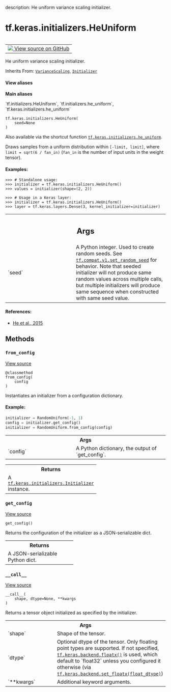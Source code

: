 description: He uniform variance scaling initializer.

<div itemscope itemtype="http://developers.google.com/ReferenceObject">
<meta itemprop="name" content="tf.keras.initializers.HeUniform" />
<meta itemprop="path" content="Stable" />
<meta itemprop="property" content="__call__"/>
<meta itemprop="property" content="__init__"/>
<meta itemprop="property" content="from_config"/>
<meta itemprop="property" content="get_config"/>
</div>

# tf.keras.initializers.HeUniform

<!-- Insert buttons and diff -->

<table class="tfo-notebook-buttons tfo-api nocontent" align="left">
<td>
  <a target="_blank" href="https://github.com/keras-team/keras/tree/v2.7.0/keras/initializers/initializers_v2.py#L904-L943">
    <img src="https://www.tensorflow.org/images/GitHub-Mark-32px.png" />
    View source on GitHub
  </a>
</td>
</table>



He uniform variance scaling initializer.

Inherits From: [`VarianceScaling`](../../../tf/keras/initializers/VarianceScaling.md), [`Initializer`](../../../tf/keras/initializers/Initializer.md)

<section class="expandable">
  <h4 class="showalways">View aliases</h4>
  <p>
<b>Main aliases</b>
<p>`tf.initializers.HeUniform`, `tf.initializers.he_uniform`, `tf.keras.initializers.he_uniform`</p>
</p>
</section>

<pre class="devsite-click-to-copy prettyprint lang-py tfo-signature-link">
<code>tf.keras.initializers.HeUniform(
    seed=None
)
</code></pre>



<!-- Placeholder for "Used in" -->

 Also available via the shortcut function
<a href="../../../tf/keras/initializers/HeUniform.md"><code>tf.keras.initializers.he_uniform</code></a>.

Draws samples from a uniform distribution within `[-limit, limit]`, where
`limit = sqrt(6 / fan_in)` (`fan_in` is the number of input units in the
weight tensor).

#### Examples:



```
>>> # Standalone usage:
>>> initializer = tf.keras.initializers.HeUniform()
>>> values = initializer(shape=(2, 2))
```

```
>>> # Usage in a Keras layer:
>>> initializer = tf.keras.initializers.HeUniform()
>>> layer = tf.keras.layers.Dense(3, kernel_initializer=initializer)
```

<!-- Tabular view -->
 <table class="responsive fixed orange">
<colgroup><col width="214px"><col></colgroup>
<tr><th colspan="2"><h2 class="add-link">Args</h2></th></tr>

<tr>
<td>
`seed`
</td>
<td>
A Python integer. Used to create random seeds. See
<a href="../../../tf/compat/v1/set_random_seed.md"><code>tf.compat.v1.set_random_seed</code></a> for behavior. Note that seeded
initializer will not produce same random values across multiple calls,
but multiple initializers will produce same sequence when constructed with
same seed value.
</td>
</tr>
</table>



#### References:

- [He et al., 2015](https://arxiv.org/abs/1502.01852)


## Methods

<h3 id="from_config"><code>from_config</code></h3>

<a target="_blank" href="https://github.com/keras-team/keras/tree/v2.7.0/keras/initializers/initializers_v2.py#L88-L107">View source</a>

<pre class="devsite-click-to-copy prettyprint lang-py tfo-signature-link">
<code>@classmethod</code>
<code>from_config(
    config
)
</code></pre>

Instantiates an initializer from a configuration dictionary.


#### Example:



```python
initializer = RandomUniform(-1, 1)
config = initializer.get_config()
initializer = RandomUniform.from_config(config)
```

<!-- Tabular view -->
 <table class="responsive fixed orange">
<colgroup><col width="214px"><col></colgroup>
<tr><th colspan="2">Args</th></tr>

<tr>
<td>
`config`
</td>
<td>
A Python dictionary, the output of `get_config`.
</td>
</tr>
</table>



<!-- Tabular view -->
 <table class="responsive fixed orange">
<colgroup><col width="214px"><col></colgroup>
<tr><th colspan="2">Returns</th></tr>
<tr class="alt">
<td colspan="2">
A <a href="../../../tf/keras/initializers/Initializer.md"><code>tf.keras.initializers.Initializer</code></a> instance.
</td>
</tr>

</table>



<h3 id="get_config"><code>get_config</code></h3>

<a target="_blank" href="https://github.com/keras-team/keras/tree/v2.7.0/keras/initializers/initializers_v2.py#L942-L943">View source</a>

<pre class="devsite-click-to-copy prettyprint lang-py tfo-signature-link">
<code>get_config()
</code></pre>

Returns the configuration of the initializer as a JSON-serializable dict.


<!-- Tabular view -->
 <table class="responsive fixed orange">
<colgroup><col width="214px"><col></colgroup>
<tr><th colspan="2">Returns</th></tr>
<tr class="alt">
<td colspan="2">
A JSON-serializable Python dict.
</td>
</tr>

</table>



<h3 id="__call__"><code>__call__</code></h3>

<a target="_blank" href="https://github.com/keras-team/keras/tree/v2.7.0/keras/initializers/initializers_v2.py#L502-L534">View source</a>

<pre class="devsite-click-to-copy prettyprint lang-py tfo-signature-link">
<code>__call__(
    shape, dtype=None, **kwargs
)
</code></pre>

Returns a tensor object initialized as specified by the initializer.


<!-- Tabular view -->
 <table class="responsive fixed orange">
<colgroup><col width="214px"><col></colgroup>
<tr><th colspan="2">Args</th></tr>

<tr>
<td>
`shape`
</td>
<td>
Shape of the tensor.
</td>
</tr><tr>
<td>
`dtype`
</td>
<td>
Optional dtype of the tensor. Only floating point types are
supported. If not specified, <a href="../../../tf/keras/backend/floatx.md"><code>tf.keras.backend.floatx()</code></a> is used, which
default to `float32` unless you configured it otherwise (via
<a href="../../../tf/keras/backend/set_floatx.md"><code>tf.keras.backend.set_floatx(float_dtype)</code></a>)
</td>
</tr><tr>
<td>
`**kwargs`
</td>
<td>
Additional keyword arguments.
</td>
</tr>
</table>





